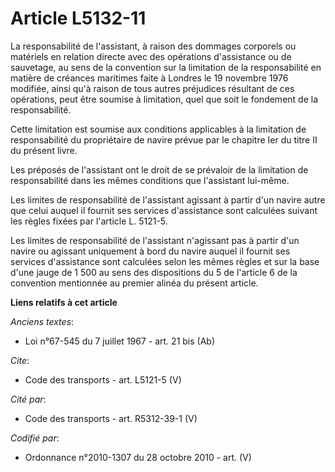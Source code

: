 # Article L5132-11

La responsabilité de l'assistant, à raison des dommages corporels ou matériels en relation directe avec des opérations
d'assistance ou de sauvetage, au sens de la convention sur la limitation de la responsabilité en matière de créances
maritimes faite à Londres le 19 novembre 1976 modifiée, ainsi qu'à raison de tous autres préjudices résultant de ces
opérations, peut être soumise à limitation, quel que soit le fondement de la responsabilité. 

Cette limitation est soumise aux conditions applicables à la limitation de responsabilité du propriétaire de navire prévue
par le chapitre Ier du titre II du présent livre. 

Les préposés de l'assistant ont le droit de se prévaloir de la limitation de responsabilité dans les mêmes conditions que
l'assistant lui-même. 

Les limites de responsabilité de l'assistant agissant à partir d'un navire autre que celui auquel il fournit ses services
d'assistance sont calculées suivant les règles fixées par l'article L. 5121-5.

Les limites de responsabilité de l'assistant n'agissant pas à partir d'un navire ou agissant uniquement à bord du navire
auquel il fournit ses services d'assistance sont calculées selon les mêmes règles et sur la base d'une jauge de 1 500 au sens
des dispositions du 5 de l'article 6 de la convention mentionnée au premier alinéa du présent article.

**Liens relatifs à cet article**

_Anciens textes_:

  - Loi n°67-545 du 7 juillet 1967 - art. 21 bis (Ab)

_Cite_:

  - Code des transports - art. L5121-5 (V)

_Cité par_:

  - Code des transports - art. R5312-39-1 (V)

_Codifié par_:

  - Ordonnance n°2010-1307 du 28 octobre 2010 - art. (V)
